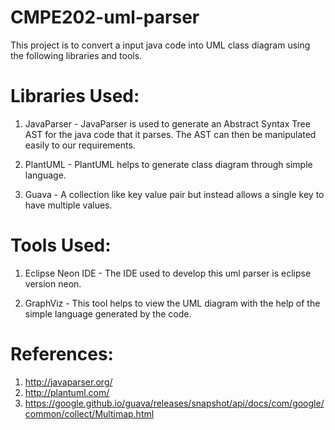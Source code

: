 # CMPE202-uml-parser

This project is to convert a input java code into UML class diagram using the following libraries and tools. 

# Libraries Used:

1. JavaParser - JavaParser is used to generate an Abstract Syntax Tree AST for the java code that it parses. The AST can then be manipulated easily to our requirements.

2. PlantUML - PlantUML helps to generate class diagram through simple language. 

3. Guava - A collection like key value pair but instead allows a single key to have multiple values.

# Tools Used:

1. Eclipse Neon IDE - The IDE used to develop this uml parser is eclipse version neon. 

2. GraphViz - This tool helps to view the UML diagram with the help of the simple language generated by the code.

# References:

1. http://javaparser.org/
2. http://plantuml.com/
3. https://google.github.io/guava/releases/snapshot/api/docs/com/google/common/collect/Multimap.html
